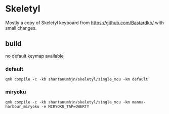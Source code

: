# Skeletyl
Mostly a copy of Skeletyl keyboard from https://github.com/Bastardkb/
with small changes.


## build
no default keymap available

### default
    qmk compile -c -kb shantanumhjn/skeletyl/single_mcu -km default

### miryoku
    qmk compile -c -kb shantanumhjn/skeletyl/single_mcu -km manna-harbour_miryoku -e MIRYOKU_TAP=QWERTY